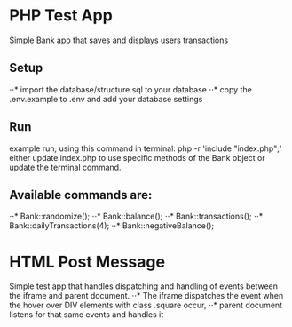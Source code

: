 # PHP Test App
Simple Bank app that saves and displays users transactions

## Setup
⋅⋅* import the database/structure.sql to your database
⋅⋅* copy the .env.example to .env and add your database settings

## Run
example run; using this command in terminal: php -r 'include "index.php";'
either update index.php to use specific methods of the Bank object or update the terminal command.

## Available commands are:
⋅⋅* Bank::randomize();
⋅⋅* Bank::balance();
⋅⋅* Bank::transactions();
⋅⋅* Bank::dailyTransactions(4);
⋅⋅* Bank::negativeBalance();

# HTML Post Message
Simple test app that handles dispatching and handling of events between the iframe and parent document.
⋅⋅* The iframe dispatches the event when the hover over DIV elements with class .square occur,
⋅⋅* parent document listens for that same events and handles it
